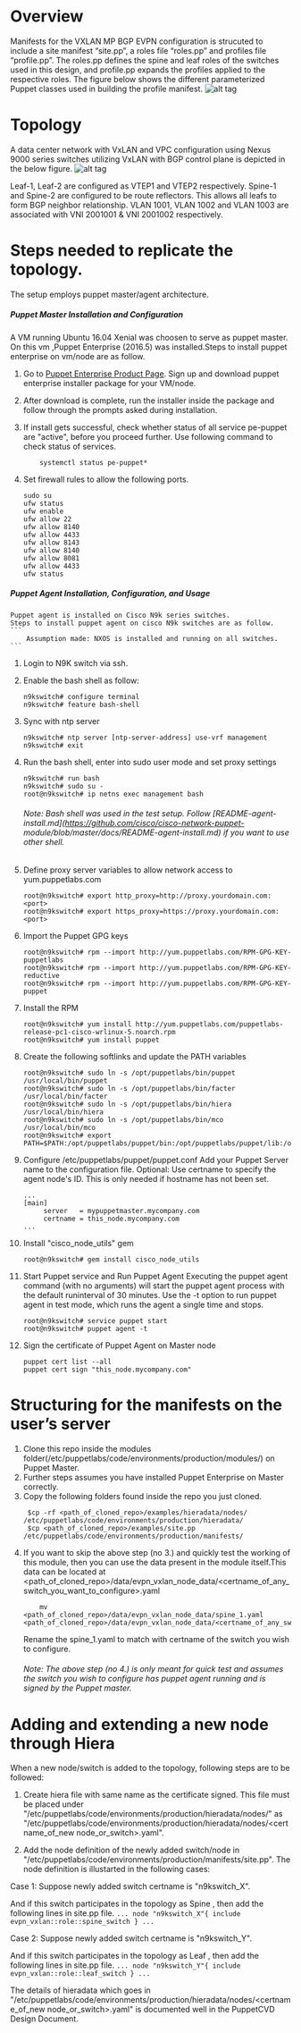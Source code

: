 # Overview
Manifests for the VXLAN MP BGP EVPN configuration is strucuted to include a site manifest “site.pp”, a roles file “roles.pp” and profiles file “profile.pp”.  The roles.pp defines the spine and leaf roles of the switches used in this design, and profile.pp expands the profiles applied to the respective roles.  The figure below shows the different parameterized Puppet classes used in  building the profile manifest.
![alt tag](https://github.com/datacenter/opennxos/blob/master/Puppet-NXOS-master/Puppet-VXLAN-CVD/images/Profiles.jpg)

# Topology
A data center network with VxLAN and VPC configuration using Nexus 9000 series switches utilizing VxLAN with BGP control plane is depicted in the below figure.
![alt tag](https://github.com/datacenter/opennxos/blob/master/Puppet-NXOS-master/Puppet-VXLAN-CVD/images/Topology.jpg)

Leaf-1, Leaf-2 are configured as VTEP1 and VTEP2 respectively. Spine-1 and Spine-2 are configured to be route reflectors. This allows all leafs to form BGP neighbor relationship. VLAN 1001, VLAN 1002 and VLAN 1003 are associated with VNI 2001001 & VNI 2001002 respectively. 

# Steps needed to replicate the topology.
The setup employs puppet master/agent architecture.

##### Puppet Master Installation and  Configuration

A VM running Ubuntu 16.04 Xenial was choosen to serve as puppet master. On this vm ,Puppet Enterprise (2016.5) was installed.Steps to install puppet enterprise on vm/node are as follow.

1. Go to [Puppet Enterprise Product Page](https://puppet.com/download-puppet-enterprise). Sign up and download puppet enterprise            installer package for your VM/node.

2. After download is complete, run the installer inside the package and follow through the prompts asked during installation.

3. If install gets successful, check whether status of all service pe-puppet are "active", before you proceed further. Use following        command to check status of services.
    ```
        systemctl status pe-puppet*
    ```

4. Set firewall rules to allow the following ports.
    ```
    sudo su
    ufw status
    ufw enable
    ufw allow 22
    ufw allow 8140
    ufw allow 4433
    ufw allow 8143
    ufw allow 8140
    ufw allow 8081
    ufw allow 4433
    ufw status
    ```
    
##### Puppet Agent Installation, Configuration, and Usage

    Puppet agent is installed on Cisco N9k series switches.
    Steps to install puppet agent on cisco N9k switches are as follow.
    ```
        Assumption made: NXOS is installed and running on all switches.
    ```

1. Login to N9K switch via ssh.

2. Enable the bash shell as follow:
    ```
    n9kswitch# configure terminal
    n9kswitch# feature bash-shell
    ```

3. Sync with ntp server 
    ```
    n9kswitch# ntp server [ntp-server-address] use-vrf management
    n9kswitch# exit
    ```

4. Run the bash shell, enter into sudo user mode and set proxy settings
    ```
    n9kswitch# run bash
    n9kswitch# sudo su -
    root@n9kswitch# ip netns exec management bash
    ```

    ###### Note: Bash shell was used in the test setup. Follow [README-agent-install.md](https://github.com/cisco/cisco-network-puppet-             module/blob/master/docs/README-agent-install.md) if you want to use other shell. 

5. Define proxy server variables to allow network access to yum.puppetlabs.com
    ```
    root@n9kswitch# export http_proxy=http://proxy.yourdomain.com:<port>
    root@n9kswitch# export https_proxy=https://proxy.yourdomain.com:<port>
    ```

6. Import the Puppet GPG keys
    ```
    root@n9kswitch# rpm --import http://yum.puppetlabs.com/RPM-GPG-KEY-puppetlabs
    root@n9kswitch# rpm --import http://yum.puppetlabs.com/RPM-GPG-KEY-reductive
    root@n9kswitch# rpm --import http://yum.puppetlabs.com/RPM-GPG-KEY-puppet
    ```

7. Install the RPM
    ```
    root@n9kswitch# yum install http://yum.puppetlabs.com/puppetlabs-release-pc1-cisco-wrlinux-5.noarch.rpm
    root@n9kswitch# yum install puppet
    ```

8. Create the following softlinks and update the PATH variables
    ```
    root@n9kswitch# sudo ln -s /opt/puppetlabs/bin/puppet /usr/local/bin/puppet
    root@n9kswitch# sudo ln -s /opt/puppetlabs/bin/facter /usr/local/bin/facter
    root@n9kswitch# sudo ln -s /opt/puppetlabs/bin/hiera /usr/local/bin/hiera
    root@n9kswitch# sudo ln -s /opt/puppetlabs/bin/mco /usr/local/bin/mco
    root@n9kswitch# export PATH=$PATH:/opt/puppetlabs/puppet/bin:/opt/puppetlabs/puppet/lib:/opt/puppetlabs/puppet/bin/gem
    ```

9. Configure /etc/puppetlabs/puppet/puppet.conf
    Add your Puppet Server name to the configuration file. Optional: Use certname     to specify the agent node's ID. This is only needed if hostname has not been       set.
    ```
    ...
    [main]
         server   = mypuppetmaster.mycompany.com
         certname = this_node.mycompany.com
    ...
    ```

10. Install "cisco_node_utils" gem
    ```
    root@n9kswitch# gem install cisco_node_utils
    ```

11. Start Puppet service and Run Puppet Agent
Executing the puppet agent command (with no arguments) will start the puppet agent process with the default runinterval of 30 minutes. Use the -t option to run puppet agent in test mode, which runs the agent a single time and stops.
    ```
    root@n9kswitch# service puppet start
    root@n9kswitch# puppet agent -t
    ```

12. Sign the certificate of Puppet Agent on Master node
    ```
    puppet cert list --all
    puppet cert sign "this_node.mycompany.com"
    ```
# Structuring for the manifests on the user’s server
1. Clone this repo inside the modules folder(/etc/puppetlabs/code/environments/production/modules/) on Puppet Master.
2. Further steps assumes you have installed Puppet Enterprise on Master correctly.
3. Copy the following folders found inside the repo you just cloned.
    ```
     $cp -rf <path_of_cloned_repo>/examples/hieradata/nodes/   /etc/puppetlabs/code/environments/production/hieradata/
     $cp <path_of_cloned_repo>/examples/site.pp   /etc/puppetlabs/code/environments/production/manifests/
    ```
4. If you want to skip the above step (no 3.) and quickly test the working of this module, then you can use the data present in the module itself.This data can be located at <path_of_cloned_repo>/data/evpn_vxlan_node_data/<certname_of_any_switch_you_want_to_configure>.yaml
	```
		mv  <path_of_cloned_repo>/data/evpn_vxlan_node_data/spine_1.yaml	<path_of_cloned_repo>/data/evpn_vxlan_node_data/<certname_of_any_switch_you_want_to_configure>.yaml
	```
	Rename the spine_1.yaml to match with certname of the switch you wish to configure. 
   ###### Note: The above step (no 4.) is only meant for quick test and assumes the switch you wish to configure has puppet agent running and is signed by the Puppet master.

# Adding and extending a new node through Hiera
When a new node/switch is added to the topology, following steps are to be followed:

1. Create hiera file with same name as the certificate signed. This file must be placed under "/etc/puppetlabs/code/environments/production/hieradata/nodes/" as  "/etc/puppetlabs/code/environments/production/hieradata/nodes/<certname_of_new node_or_switch>.yaml".

2. Add the node definition of the newly added switch/node in "/etc/puppetlabs/code/environments/production/manifests/site.pp".
The node definition is illustarted in the following cases:

Case 1: Suppose newly added switch certname is "n9kswitch_X".

And if this switch participates in the topology as Spine , then add the following lines in site.pp file.
    ```
        ...
           node "n9kswitch_X"{
             include evpn_vxlan::role::spine_switch
           }
        ...
    ```

Case 2: Suppose newly added switch certname is "n9kswitch_Y".

And if this switch participates in the topology as Leaf , then add the following lines in site.pp file.
    ```
        ...
           node "n9kswitch_Y"{
              include evpn_vxlan::role::leaf_switch
           }
        ...
    ```
    
The details of hieradata which goes in "/etc/puppetlabs/code/environments/production/hieradata/nodes/<certname_of_new node_or_switch>.yaml" is documented well in the PuppetCVD Design Document.

